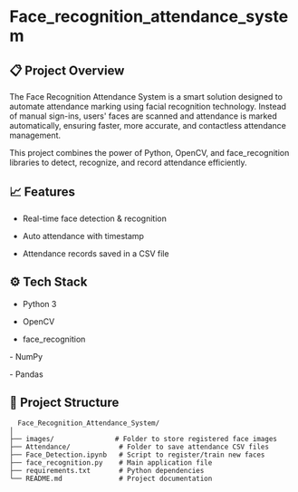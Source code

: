 
# Face_recognition_attendance_system


## 📋 Project Overview

The Face Recognition Attendance System is a smart solution designed to automate attendance marking using facial recognition technology. Instead of manual sign-ins, users' faces are scanned and attendance is marked automatically, ensuring faster, more accurate, and contactless attendance management.

This project combines the power of Python, OpenCV, and face_recognition libraries to detect, recognize, and record attendance efficiently.


## 📈 Features

- Real-time face detection & recognition

- Auto attendance with timestamp

- Attendance records saved in a CSV file


## ⚙ Tech Stack

- Python 3

- OpenCV

- face_recognition

- NumPy

- Pandas


## 📂 Project Structure

```http
  Face_Recognition_Attendance_System/
│
├── images/               # Folder to store registered face images
├── Attendance/            # Folder to save attendance CSV files
├── Face_Detection.ipynb   # Script to register/train new faces
├── face_recognition.py    # Main application file
├── requirements.txt       # Python dependencies
└── README.md              # Project documentation

```



